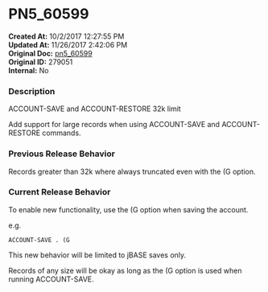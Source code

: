 # PN5_60599

**Created At:** 10/2/2017 12:27:55 PM  
**Updated At:** 11/26/2017 2:42:06 PM  
**Original Doc:** [pn5_60599](https://docs.jbase.com/36526-5-6-2-release-notes/pn5_60599)  
**Original ID:** 279051  
**Internal:** No  


### Description

ACCOUNT-SAVE and ACCOUNT-RESTORE 32k limit

Add support for large records when using ACCOUNT-SAVE and ACCOUNT-RESTORE commands.



### Previous Release Behavior

Records greater than 32k where always truncated even with the (G option.



### Current Release Behavior

To enable new functionality, use the (G option when saving the account.

e.g.

```
ACCOUNT-SAVE . (G
```

This new behavior will be limited to jBASE saves only.

Records of any size will be okay as long as the (G option is used when running ACCOUNT-SAVE.
